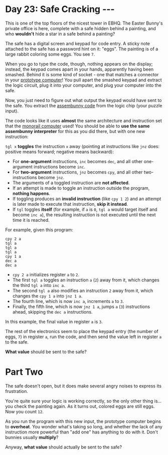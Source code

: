 # Day 23: Safe Cracking ---
This is one of the top floors of the nicest tower in EBHQ. The Easter Bunny's private office is here, complete with a 
safe hidden behind a painting, and who **wouldn't** hide a star in a safe behind a painting?

The safe has a digital screen and keypad for code entry. A sticky note attached to the safe has a password hint on it: 
"eggs". The painting is of a large rabbit coloring some eggs. You see `7`.

When you go to type the code, though, nothing appears on the display; instead, the keypad comes apart in your hands, 
apparently having been smashed. Behind it is some kind of socket - one that matches a connector in your 
[prototype computer](https://adventofcode.com/2016/day/11)! You pull apart the smashed keypad and extract the logic 
circuit, plug it into your computer, and plug your computer into the safe.

Now, you just need to figure out what output the keypad would have sent to the safe. You extract the 
[assembunny code](https://adventofcode.com/2016/day/12) from the logic chip (your puzzle input).

The code looks like it uses **almost** the same architecture and instruction set that the 
[monorail computer](https://adventofcode.com/2016/day/12) used! You should be able to **use the same assembunny 
interpreter** for this as you did there, but with one new instruction:

`tgl x` **toggles** the instruction `x` away (pointing at instructions like `jnz` does: positive means forward; 
negative means backward):
* For **one-argument** instructions, `inc` becomes `dec`, and all other one-argument instructions become `inc`.
* For **two-argument** instructions, `jnz` becomes `cpy`, and all other two-instructions become `jnz`.
* The arguments of a toggled instruction are **not affected**.
* If an attempt is made to toggle an instruction outside the program, **nothing happens**.
* If toggling produces an **invalid instruction** (like `cpy 1 2`) and an attempt is later made to execute that 
instruction, **skip it instead**.
* If `tgl` toggles **itself** (for example, if `a` is `0`, `tgl a` would target itself and become `inc a`), the 
resulting instruction is not executed until the next time it is reached.

For example, given this program:
```
cpy 2 a
tgl a
tgl a
tgl a
cpy 1 a
dec a
dec a
```
* `cpy 2 a` initializes register `a` to `2`.
* The first `tgl a` toggles an instruction `a` (`2`) away from it, which changes the third `tgl a` into `inc a`.
* The second `tgl a` also modifies an instruction `2` away from it, which changes the `cpy 1 a` into `jnz 1 a`.
* The fourth line, which is now `inc a`, increments `a` to `3`.
* Finally, the fifth line, which is now `jnz 1 a`, jumps `a` (`3`) instructions ahead, skipping the `dec a` 
instructions.

In this example, the final value in register `a` is `3`.

The rest of the electronics seem to place the keypad entry (the number of eggs, `7`) in register `a`, run the code, 
and then send the value left in register `a` to the safe.

**What value** should be sent to the safe?

# Part Two
The safe doesn't open, but it does make several angry noises to express its frustration.

You're quite sure your logic is working correctly, so the only other thing is... you check the painting again. As it 
turns out, colored eggs are still eggs. Now you count `12`.

As you run the program with this new input, the prototype computer begins to **overheat**. You wonder what's taking 
so long, and whether the lack of any instruction more powerful than "add one" has anything to do with it. Don't 
bunnies usually **multiply**?

Anyway, **what value** should actually be sent to the safe?
